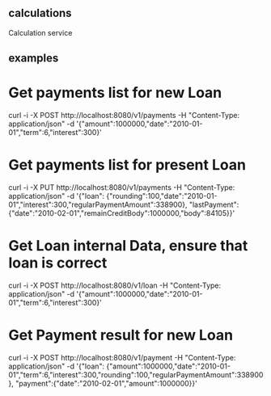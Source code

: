 ## calculations
Calculation service


## examples
# Get payments list for new Loan
curl -i -X POST http://localhost:8080/v1/payments  -H "Content-Type: application/json" -d '{"amount":1000000,"date":"2010-01-01","term":6,"interest":300}'

# Get payments list for present Loan
curl -i -X PUT http://localhost:8080/v1/payments  -H "Content-Type: application/json" -d '{"loan": {"rounding":100,"date":"2010-01-01","interest":300,"regularPaymentAmount":338900}, "lastPayment":{"date":"2010-02-01","remainCreditBody":1000000,"body":84105}}'

# Get Loan internal Data, ensure that loan is correct  
curl -i -X POST http://localhost:8080/v1/loan  -H "Content-Type: application/json" -d '{"amount":1000000,"date":"2010-01-01","term":6,"interest":300}'

# Get Payment result for new Loan
curl -i -X POST http://localhost:8080/v1/payment  -H "Content-Type: application/json" -d '{"loan": {"amount":1000000,"date":"2010-01-01","term":6,"interest":300,"rounding":100,"regularPaymentAmount":338900}, "payment":{"date":"2010-02-01","amount":1000000}}'
